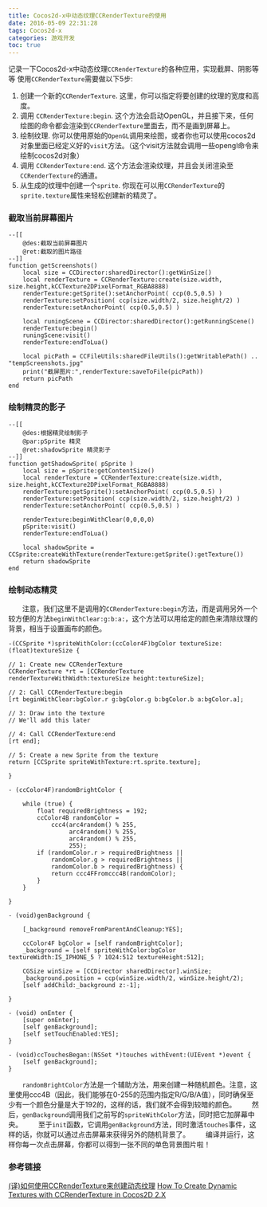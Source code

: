 ```yaml
---
title: Cocos2d-x中动态纹理CCRenderTexture的使用
date: 2016-05-09 22:31:28
tags: Cocos2d-x
categories: 游戏开发
toc: true
---
```


记录一下Cocos2d-x中动态纹理`CCRenderTexture`的各种应用，实现截屏、阴影等等
使用`CCRenderTexture`需要做以下5步:

1. 创建一个新的`CCRenderTexture`. 这里，你可以指定将要创建的纹理的宽度和高度。
2. 调用 `CCRenderTexture:begin`. 这个方法会启动OpenGL，并且接下来，任何绘图的命令都会渲染到`CCRenderTexture`里面去，而不是画到屏幕上。
3. 绘制纹理. 你可以使用原始的`OpenGL`调用来绘图，或者你也可以使用cocos2d对象里面已经定义好的`visit`方法。（这个visit方法就会调用一些opengl命令来绘制cocos2d对象）
4. 调用 `CCRenderTexture:end`. 这个方法会渲染纹理，并且会关闭渲染至`CCRenderTexture`的通道。
5. 从生成的纹理中创建一个`sprite`. 你现在可以用`CCRenderTexture`的`sprite.texture`属性来轻松创建新的精灵了。

<!--more-->

### 截取当前屏幕图片
```
--[[
    @des:截取当前屏幕图片
    @ret:截取的图片路径
--]]
function getScreenshots()
    local size = CCDirector:sharedDirector():getWinSize()
    local renderTexture = CCRenderTexture:create(size.width, size.height,kCCTexture2DPixelFormat_RGBA8888)
    renderTexture:getSprite():setAnchorPoint( ccp(0.5,0.5) )
    renderTexture:setPosition( ccp(size.width/2, size.height/2) )
    renderTexture:setAnchorPoint( ccp(0.5,0.5) )

    local runingScene = CCDirector:sharedDirector():getRunningScene()
    renderTexture:begin()
    runingScene:visit()
    renderTexture:endToLua()

    local picPath = CCFileUtils:sharedFileUtils():getWritablePath() .. "tempScreenshots.jpg"
    print("截屏图片:",renderTexture:saveToFile(picPath))
    return picPath
end
```

### 绘制精灵的影子
```
--[[
    @des:根据精灵绘制影子
    @par:pSprite 精灵
    @ret:shadowSprite 精灵影子
--]]
function getShadowSprite( pSprite )
    local size = pSprite:getContentSize()
    local renderTexture = CCRenderTexture:create(size.width, size.height,kCCTexture2DPixelFormat_RGBA8888)
    renderTexture:getSprite():setAnchorPoint( ccp(0.5,0.5) )
    renderTexture:setPosition( ccp(size.width/2, size.height/2) )
    renderTexture:setAnchorPoint( ccp(0.5,0.5) )
    
    renderTexture:beginWithClear(0,0,0,0)
    pSprite:visit()
    renderTexture:endToLua()
    
    local shadowSprite = CCSprite:createWithTexture(renderTexture:getSprite():getTexture())
    return shadowSprite
end
```

### 绘制动态精灵
　　注意，我们这里不是调用的`CCRenderTexture:begin`方法，而是调用另外一个较方便的方法`beginWithClear:g:b:a:`，这个方法可以用给定的颜色来清除纹理的背景，相当于设置画布的颜色。

```
-(CCSprite *)spriteWithColor:(ccColor4F)bgColor textureSize:(float)textureSize {

// 1: Create new CCRenderTexture
CCRenderTexture *rt = [CCRenderTexture renderTextureWithWidth:textureSize height:textureSize];

// 2: Call CCRenderTexture:begin
[rt beginWithClear:bgColor.r g:bgColor.g b:bgColor.b a:bgColor.a];

// 3: Draw into the texture
// We'll add this later

// 4: Call CCRenderTexture:end
[rt end];

// 5: Create a new Sprite from the texture
return [CCSprite spriteWithTexture:rt.sprite.texture];

}

- (ccColor4F)randomBrightColor {
 
    while (true) {
        float requiredBrightness = 192;
        ccColor4B randomColor = 
            ccc4(arc4random() % 255,
                 arc4random() % 255, 
                 arc4random() % 255, 
                 255);
        if (randomColor.r > requiredBrightness || 
            randomColor.g > requiredBrightness ||
            randomColor.b > requiredBrightness) {
            return ccc4FFromccc4B(randomColor);
        }        
    }
 
}
 
- (void)genBackground {
 
    [_background removeFromParentAndCleanup:YES];
 
    ccColor4F bgColor = [self randomBrightColor];
    _background = [self spriteWithColor:bgColor textureWidth:IS_IPHONE_5 ? 1024:512 textureHeight:512];
 
    CGSize winSize = [CCDirector sharedDirector].winSize;
    _background.position = ccp(winSize.width/2, winSize.height/2);        
    [self addChild:_background z:-1];
 
}
 
- (void) onEnter {
    [super onEnter];
    [self genBackground];
    [self setTouchEnabled:YES];
}
 
- (void)ccTouchesBegan:(NSSet *)touches withEvent:(UIEvent *)event {
    [self genBackground];
}
```
　　`randomBrightColor`方法是一个辅助方法，用来创建一种随机颜色。注意，这里使用ccc4B（因此，我们能够在0-255的范围内指定R/G/B/A值），同时确保至少有一个颜色分量是大于192的，这样的话，我们就不会得到较暗的颜色。
　　然后，`genBackground`调用我们之前写的`spriteWithColor`方法，同时把它加屏幕中央。
　　至于`init`函数，它调用`genBackground`方法，同时激活`touches`事件，这样的话，你就可以通过点击屏幕来获得另外的随机背景了。
　　编译并运行，这样你每一次点击屏幕，你都可以得到一张不同的单色背景图片啦！

### 参考链接
[(译)如何使用CCRenderTexture来创建动态纹理](http://www.cnblogs.com/andyque/archive/2011/07/01/2095479.html)
[How To Create Dynamic Textures with CCRenderTexture in Cocos2D 2.X](https://www.raywenderlich.com/33266/how-to-create-dynamic-textures-with-ccrendertexture-in-cocos2d-2-x)
